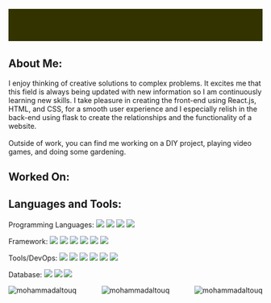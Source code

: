 <p align="center" ><img src="https://github.com/MohammadAltouq/MohammadAltouq/blob/main/Hello.gif"></p>

## About Me:
<p>I enjoy thinking of creative solutions to complex problems. It excites me that this field is always being updated with new information so I am continuously learning new skills. 
I take pleasure in creating the front-end using React.js, HTML, and CSS, for a smooth user experience and I especially relish in the back-end using flask to create the relationships and the functionality of a website.
<br> 
<br>
Outside of work, you can find me working on a DIY project, playing video games, and doing some gardening.</p>

## Worked On:

## Languages and Tools:
<p>Programming Languages:
  <img src="https://img.shields.io/badge/python-3776AB?style=for-the-badge&logo=python&color=black">
    <img src="https://img.shields.io/badge/javascript-F7DF1E?style=for-the-badge&logo=javascript&color=black">
    <img src="https://img.shields.io/badge/css3-1572B6?style=for-the-badge&logo=css3&color=black">
    <img src="https://img.shields.io/badge/HTML5-E34F26?style=for-the-badge&logo=HTML5&color=black">
</p>
<p>Framework:
  <img src="https://img.shields.io/badge/flask-000000?style=for-the-badge&logo=flask&color=black">
    <img src="https://img.shields.io/badge/react-61DAFB?style=for-the-badge&logo=react&color=black">
    <img src="https://img.shields.io/badge/bootstrap-7952B3?style=for-the-badge&logo=bootstrap&color=black">
    <img src="https://img.shields.io/badge/json-000000?style=for-the-badge&logo=json&color=black">
    <img src="https://img.shields.io/badge/nodedotjs-339933?style=for-the-badge&logo=nodedotjs&color=black">
    <img src="https://img.shields.io/badge/redux-764ABC?style=for-the-badge&logo=redux&color=black">
</p>
<p>Tools/DevOps:
  <img src="https://img.shields.io/badge/firebase-FFCA28?style=for-the-badge&logo=firebase&color=black">
    <img src="https://img.shields.io/badge/github-181717?style=for-the-badge&logo=github&color=black">
    <img src="https://img.shields.io/badge/glitch-3333FF?style=for-the-badge&logo=glitch&color=black">
    <img src="https://img.shields.io/badge/insomnia-4000BF?style=for-the-badge&logo=insomnia&color=black">
    <img src="https://img.shields.io/badge/jupyter-F37626?style=for-the-badge&logo=jupyter&color=black">
    <img src="https://img.shields.io/badge/visualstudio-007ACC?style=for-the-badge&logo=visualstudio&color=black">
</p>
<p>Database:
  <img src="https://img.shields.io/badge/postgresql-4169E1?style=for-the-badge&logo=postgresql&color=black">
    <img src="https://img.shields.io/badge/mongodb-47A248?style=for-the-badge&logo=mongodb&color=black">
    <img src="https://img.shields.io/badge/sqlite-003B57?style=for-the-badge&logo=sqlite&color=black">
</p>
<div align="center" display="flex" wight="100%" >
<img align="right" wigth="45%"src="https://github-readme-stats.vercel.app/api?username=mohammadaltouq&show_icons=true&locale=en" alt="mohammadaltouq" />
<img align="left" wigth="45%" src="https://github-readme-streak-stats.herokuapp.com/?user=mohammadaltouq&" alt="mohammadaltouq" />
</div>
<p align="center"><img src="https://github-profile-trophy.vercel.app/?username=mohammadaltouq&theme=onedark&row=1" alt="mohammadaltouq" /></a> </p>
